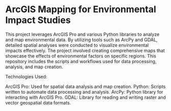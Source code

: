 # ArcGIS Mapping for Environmental Impact Studies
This project leverages ArcGIS Pro and various Python libraries to analyze and map environmental data. By utilizing tools such as ArcPy and GDAL, detailed spatial analyses were conducted to visualize environmental impacts effectively. The project involved creating comprehensive maps that showcase the effects of environmental factors on specific regions. This repository includes the scripts and workflows used for data processing, analysis, and map creation.

Technologies Used:

ArcGIS Pro: Used for spatial data analysis and map creation.
Python: Scripts written to automate data processing and analysis.
ArcPy: Python library for interacting with ArcGIS Pro.
GDAL: Library for reading and writing raster and vector geospatial data formats.
